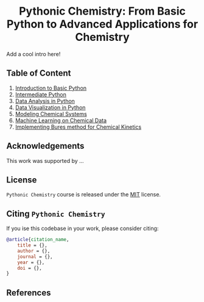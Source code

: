 <h1 align="center">Pythonic Chemistry: From Basic Python to Advanced Applications for Chemistry</h1>

Add a cool intro here!

## Table of Content

1. [Introduction to Basic Python]()
2. [Intermediate Python]()
3. [Data Analysis in Python]()
4. [Data Visualization in Python]()
5. [Modeling Chemical Systems]()
6. [Machine Learning on Chemical Data]()
7. [Implementing Bures method for Chemical Kinetics]()


## Acknowledgements
This work was supported by ...

## License
`Pythonic Chemistry` course is released under the [MIT]() license.

## Citing `Pythonic Chemistry`

If you ise this codebase in your work, please consider citing:

```bibtex
@article{citation_name,
    title = {},
    author = {},
    journal = {},
    year = {},
    doi = {},
}
```

## References


